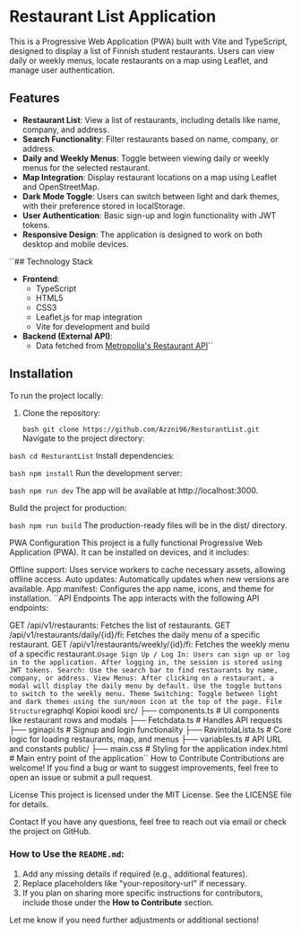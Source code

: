 # Restaurant List Application

This is a Progressive Web Application (PWA) built with Vite and TypeScript, designed to display a list of Finnish student restaurants. Users can view daily or weekly menus, locate restaurants on a map using Leaflet, and manage user authentication.

## Features

- **Restaurant List**: View a list of restaurants, including details like name, company, and address.
- **Search Functionality**: Filter restaurants based on name, company, or address.
- **Daily and Weekly Menus**: Toggle between viewing daily or weekly menus for the selected restaurant.
- **Map Integration**: Display restaurant locations on a map using Leaflet and OpenStreetMap.
- **Dark Mode Toggle**: Users can switch between light and dark themes, with their preference stored in localStorage.
- **User Authentication**: Basic sign-up and login functionality with JWT tokens.
- **Responsive Design**: The application is designed to work on both desktop and mobile devices.

``## Technology Stack

- **Frontend**:
  - TypeScript
  - HTML5
  - CSS3
  - Leaflet.js for map integration
  - Vite for development and build
- **Backend (External API)**:
  - Data fetched from [Metropolia's Restaurant API](https://media1.edu.metropolia.fi/restaurant)``

## Installation

To run the project locally:

1. Clone the repository:

   ``bash
   git clone https://github.com/Azzni96/ResturantList.git``
Navigate to the project directory:

``bash
cd ResturantList``
Install dependencies:

``bash
npm install``
Run the development server:

``bash
npm run dev``
The app will be available at http://localhost:3000.

Build the project for production:

``bash
npm run build``
The production-ready files will be in the dist/ directory.

PWA Configuration
This project is a fully functional Progressive Web Application (PWA). It can be installed on devices, and it includes:

Offline support: Uses service workers to cache necessary assets, allowing offline access.
Auto updates: Automatically updates when new versions are available.
App manifest: Configures the app name, icons, and theme for installation.
``API Endpoints
The app interacts with the following API endpoints:

GET /api/v1/restaurants: Fetches the list of restaurants.
GET /api/v1/restaurants/daily/{id}/fi: Fetches the daily menu of a specific restaurant.
GET /api/v1/restaurants/weekly/{id}/fi: Fetches the weekly menu of a specific restaurant.``
Usage
Sign Up / Log In: Users can sign up or log in to the application. After logging in, the session is stored using JWT tokens.
Search: Use the search bar to find restaurants by name, company, or address.
View Menus: After clicking on a restaurant, a modal will display the daily menu by default. Use the toggle buttons to switch to the weekly menu.
Theme Switching: Toggle between light and dark themes using the sun/moon icon at the top of the page.
File Structure
``graphql
Kopioi koodi
src/
├── components.ts      # UI components like restaurant rows and modals
├── Fetchdata.ts       # Handles API requests
├── sginapi.ts         # Signup and login functionality
├── RavintolaLista.ts  # Core logic for loading restaurants, map, and menus
├── variables.ts       # API URL and constants
public/
├── main.css           # Styling for the application
index.html             # Main entry point of the application``
How to Contribute
Contributions are welcome! If you find a bug or want to suggest improvements, feel free to open an issue or submit a pull request.

License
This project is licensed under the MIT License. See the LICENSE file for details.

Contact
If you have any questions, feel free to reach out via email or check the project on GitHub.


### How to Use the `README.md`:
1. Add any missing details if required (e.g., additional features).
2. Replace placeholders like "your-repository-url" if necessary.
3. If you plan on sharing more specific instructions for contributors, include those under the **How to Contribute** section.

Let me know if you need further adjustments or additional sections!





